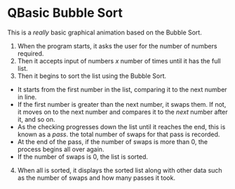 # QBasic Bubble Sort

This is a *really* basic graphical animation based on the Bubble Sort.

1. When the program starts, it asks the user for the number of numbers required.
2. Then it accepts input of numbers *x* number of times until it has the full list.
3. Then it begins to sort the list using the Bubble Sort.
- It starts from the first number in the list, comparing it to the next number in line.
- If the first number is greater than the next number, it swaps them. If not, it moves on to the next number and compares it to the *next* number after it, and so on.
- As the checking progresses down the list until it reaches the end, this is known as a *pass*.  the total number of swaps for that pass is recorded.
- At the end of the pass, if the number of swaps is more than 0, the process begins all over again.
- If the number of swaps is 0, the list is sorted.
4. When all is sorted, it displays the sorted list along with other data such as the number of swaps and how many passes it took.

